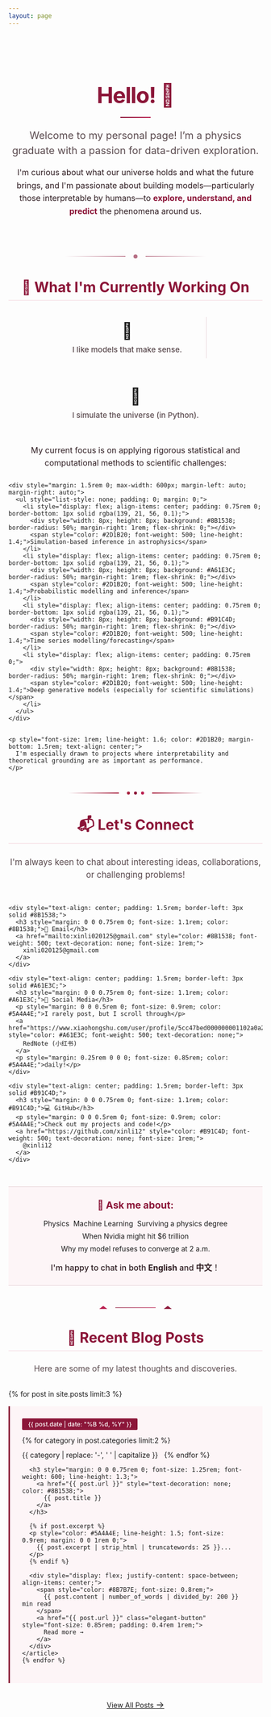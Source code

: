 ```yaml
---
layout: page
---
```


<div class="hero-section" style="text-align: center; margin-bottom: 2.5rem; padding: 2rem 0;">
  <h1 style="font-size: 2.75rem; margin-bottom: 1rem; color: #8B1538; font-weight: 700; letter-spacing: -0.03em;">
    Hello! 👋
  </h1>
  <div style="width: 60px; height: 2px; background: linear-gradient(90deg, #8B1538, #B91C4D); margin: 1rem auto;"></div>
  <p class="lead" style="font-size: 1.25rem; color: #5A4A4E; margin-bottom: 1rem; max-width: 800px; margin-left: auto; margin-right: auto; line-height: 1.5;">
    Welcome to my personal page! I’m a physics graduate with a passion for data-driven exploration.
  </p>
  <p style="font-size: 1rem; color: #2D1B20; max-width: 900px; margin: 0 auto; line-height: 1.6;">
    I'm curious about what our universe holds and what the future brings, and I'm passionate about building models—particularly those interpretable by humans—to <strong style="color: #8B1538;">explore, understand, and predict</strong> the phenomena around us.
  </p>
</div>

<div style="display: flex; justify-content: center; align-items: center; margin: 2.5rem 0;">
  <div style="flex: 1; max-width: 120px; height: 1px; background: linear-gradient(90deg, transparent, #8B1538); margin-right: 1rem;"></div>
  <div style="width: 8px; height: 8px; background: #8B1538; border-radius: 50%; opacity: 0.6;"></div>
  <div style="flex: 1; max-width: 120px; height: 1px; background: linear-gradient(90deg, #8B1538, transparent); margin-left: 1rem;"></div>
</div>

<div class="current-work-section" style="margin: 2.5rem 0;">
  <h2 style="font-size: 1.75rem; margin-bottom: 1.5rem; color: #8B1538; text-align: center; border-bottom: 2px solid #F8E8EC; padding-bottom: 0.5rem;">🚀 What I'm Currently Working On</h2>
  
  <div style="display: flex; gap: 2rem; justify-content: center; margin-bottom: 2rem; flex-wrap: wrap;">
    <div style="text-align: center; padding: 1rem;">
      <div style="font-size: 2rem; margin-bottom: 0.5rem;">🧠</div>
      <p style="margin: 0; font-weight: 500; font-size: 0.95rem; color: #5A4A4E;">I like models that make sense.</p>
    </div>
    <div style="width: 1px; background: #E8D4D8; margin: 0.5rem 0;"></div>
    <div style="text-align: center; padding: 1rem;">
      <div style="font-size: 2rem; margin-bottom: 0.5rem;">🔭</div>
      <p style="margin: 0; font-weight: 500; font-size: 0.95rem; color: #5A4A4E;">I simulate the universe (in Python).</p>
    </div>
  </div>

  <div style="margin: 2rem 0;">
    <p style="font-size: 1rem; line-height: 1.6; color: #2D1B20; margin-bottom: 1.5rem; text-align: center;">
      My current focus is on applying rigorous statistical and computational methods to scientific challenges:
    </p>
    
    <div style="margin: 1.5rem 0; max-width: 600px; margin-left: auto; margin-right: auto;">
      <ul style="list-style: none; padding: 0; margin: 0;">
        <li style="display: flex; align-items: center; padding: 0.75rem 0; border-bottom: 1px solid rgba(139, 21, 56, 0.1);">
          <div style="width: 8px; height: 8px; background: #8B1538; border-radius: 50%; margin-right: 1rem; flex-shrink: 0;"></div>
          <span style="color: #2D1B20; font-weight: 500; line-height: 1.4;">Simulation-based inference in astrophysics</span>
        </li>
        <li style="display: flex; align-items: center; padding: 0.75rem 0; border-bottom: 1px solid rgba(139, 21, 56, 0.1);">
          <div style="width: 8px; height: 8px; background: #A61E3C; border-radius: 50%; margin-right: 1rem; flex-shrink: 0;"></div>
          <span style="color: #2D1B20; font-weight: 500; line-height: 1.4;">Probabilistic modelling and inference</span>
        </li>
        <li style="display: flex; align-items: center; padding: 0.75rem 0; border-bottom: 1px solid rgba(139, 21, 56, 0.1);">
          <div style="width: 8px; height: 8px; background: #B91C4D; border-radius: 50%; margin-right: 1rem; flex-shrink: 0;"></div>
          <span style="color: #2D1B20; font-weight: 500; line-height: 1.4;">Time series modelling/forecasting</span>
        </li>
        <li style="display: flex; align-items: center; padding: 0.75rem 0;">
          <div style="width: 8px; height: 8px; background: #8B1538; border-radius: 50%; margin-right: 1rem; flex-shrink: 0;"></div>
          <span style="color: #2D1B20; font-weight: 500; line-height: 1.4;">Deep generative models (especially for scientific simulations)</span>
        </li>
      </ul>
    </div>

    
    <p style="font-size: 1rem; line-height: 1.6; color: #2D1B20; margin-bottom: 1.5rem; text-align: center;">
      I'm especially drawn to projects where interpretability and theoretical grounding are as important as performance.
    </p>
  </div>
</div>

<div style="display: flex; justify-content: center; align-items: center; margin: 2.5rem 0;">
  <div style="flex: 1; max-width: 100px; height: 2px; background: linear-gradient(90deg, transparent, #A61E3C); margin-right: 0.75rem;"></div>
  <div style="width: 6px; height: 6px; background: #A61E3C; border-radius: 50%; margin: 0 0.25rem;"></div>
  <div style="width: 6px; height: 6px; background: #8B1538; border-radius: 50%; margin: 0 0.25rem;"></div>
  <div style="width: 6px; height: 6px; background: #B91C4D; border-radius: 50%; margin: 0 0.25rem;"></div>
  <div style="flex: 1; max-width: 100px; height: 2px; background: linear-gradient(90deg, #A61E3C, transparent); margin-left: 0.75rem;"></div>
</div>

<div class="contact-section" style="margin: 2.5rem 0;">
  <h2 style="font-size: 1.75rem; margin-bottom: 1.5rem; color: #8B1538; text-align: center; border-bottom: 2px solid #F8E8EC; padding-bottom: 0.5rem;">📬 Let's Connect</h2>
  
  <div style="text-align: center; margin-bottom: 2rem;">
    <p style="font-size: 1.05rem; line-height: 1.5; color: #5A4A4E; max-width: 700px; margin: 0 auto;">
      I'm always keen to chat about interesting ideas, collaborations, or challenging problems!
    </p>
  </div>

  <div style="display: grid; grid-template-columns: repeat(auto-fit, minmax(250px, 1fr)); gap: 1.5rem; max-width: 900px; margin: 0 auto;">
    
    <div style="text-align: center; padding: 1.5rem; border-left: 3px solid #8B1538;">
      <h3 style="margin: 0 0 0.75rem 0; font-size: 1.1rem; color: #8B1538;">📧 Email</h3>
      <a href="mailto:xinli020125@gmail.com" style="color: #8B1538; font-weight: 500; text-decoration: none; font-size: 1rem;">
        xinli020125@gmail.com
      </a>
    </div>

    <div style="text-align: center; padding: 1.5rem; border-left: 3px solid #A61E3C;">
      <h3 style="margin: 0 0 0.75rem 0; font-size: 1.1rem; color: #A61E3C;">📱 Social Media</h3>
      <p style="margin: 0 0 0.5rem 0; font-size: 0.9rem; color: #5A4A4E;">I rarely post, but I scroll through</p>
      <a href="https://www.xiaohongshu.com/user/profile/5cc47bed000000001102a0a2" style="color: #A61E3C; font-weight: 500; text-decoration: none;">
        RedNote (小红书)
      </a>
      <p style="margin: 0.25rem 0 0 0; font-size: 0.85rem; color: #5A4A4E;">daily!</p>
    </div>

    <div style="text-align: center; padding: 1.5rem; border-left: 3px solid #B91C4D;">
      <h3 style="margin: 0 0 0.75rem 0; font-size: 1.1rem; color: #B91C4D;">💻 GitHub</h3>
      <p style="margin: 0 0 0.5rem 0; font-size: 0.9rem; color: #5A4A4E;">Check out my projects and code!</p>
      <a href="https://github.com/xinli12" style="color: #B91C4D; font-weight: 500; text-decoration: none; font-size: 1rem;">
        @xinli12
      </a>
    </div>
  </div>

  <div style="text-align: center; margin-top: 2rem; padding: 1.5rem; background: #FDF5F7; border-top: 1px solid #E8D4D8; border-bottom: 1px solid #E8D4D8;">
    <h3 style="color: #8B1538; margin: 0 0 1rem 0; font-size: 1.2rem;">💬 Ask me about:</h3>
    <div style="display: flex; flex-wrap: wrap; gap: 0.5rem; justify-content: center; margin-bottom: 1rem;">
      <span class="tag">Physics</span>
      <span class="tag">Machine Learning</span>
      <span class="tag">Surviving a physics degree</span>
      <span class="tag">When Nvidia might hit $6 trillion</span>
      <span class="tag">Why my model refuses to converge at 2 a.m.</span>
    </div>
    <p style="margin: 0; font-size: 1rem; color: #2D1B20; font-weight: 500;">
      I'm happy to chat in both <strong>English</strong> and <strong>中文</strong>！
    </p>
  </div>
</div>

<div style="display: flex; justify-content: center; align-items: center; margin: 2.5rem 0;">
  <div style="width: 0; height: 0; border-left: 8px solid transparent; border-right: 8px solid transparent; border-bottom: 6px solid #B91C4D; margin-right: 1rem;"></div>
  <div style="width: 80px; height: 1px; background: linear-gradient(90deg, #8B1538, #B91C4D);"></div>
  <div style="width: 0; height: 0; border-left: 8px solid transparent; border-right: 8px solid transparent; border-bottom: 6px solid #8B1538; margin-left: 1rem;"></div>
</div>

<div class="blog-section" style="margin: 2.5rem 0;">
  <h2 style="font-size: 1.75rem; margin-bottom: 1.5rem; color: #8B1538; text-align: center; border-bottom: 2px solid #F8E8EC; padding-bottom: 0.5rem;">📝 Recent Blog Posts</h2>
  
  <div style="text-align: center; margin-bottom: 2rem;">
    <p style="font-size: 1rem; color: #5A4A4E;">
      Here are some of my latest thoughts and discoveries.
    </p>
  </div>

  <div class="blog-posts" style="display: grid; gap: 1rem; max-width: 1000px; margin: 0 auto;">
    {% for post in site.posts limit:3 %}
    <article style="padding: 1.5rem; border-left: 3px solid #8B1538; background: #FDF5F7; transition: all 0.2s ease;">
      <div style="display: flex; align-items: baseline; gap: 0.75rem; margin-bottom: 0.75rem; flex-wrap: wrap;">
        <span style="background: #8B1538; color: white; padding: 0.25rem 0.75rem; border-radius: 2px; font-size: 0.75rem; font-weight: 500;">
          {{ post.date | date: "%B %d, %Y" }}
        </span>
        {% for category in post.categories limit:2 %}
        <span class="tag">{{ category | replace: '-', ' ' | capitalize }}</span>
        {% endfor %}
      </div>

      <h3 style="margin: 0 0 0.75rem 0; font-size: 1.25rem; font-weight: 600; line-height: 1.3;">
        <a href="{{ post.url }}" style="text-decoration: none; color: #8B1538;">
          {{ post.title }}
        </a>
      </h3>

      {% if post.excerpt %}
      <p style="color: #5A4A4E; line-height: 1.5; font-size: 0.9rem; margin: 0 0 1rem 0;">
        {{ post.excerpt | strip_html | truncatewords: 25 }}...
      </p>
      {% endif %}

      <div style="display: flex; justify-content: space-between; align-items: center;">
        <span style="color: #8B7B7E; font-size: 0.8rem;">
          {{ post.content | number_of_words | divided_by: 200 }} min read
        </span>
        <a href="{{ post.url }}" class="elegant-button" style="font-size: 0.85rem; padding: 0.4rem 1rem;">
          Read more →
        </a>
      </div>
    </article>
    {% endfor %}
  </div>

  <div style="text-align: center; margin-top: 2rem;">
    <a href="/blog/" class="elegant-button">
      View All Posts
      <span style="font-size: 1.1rem;">→</span>
    </a>
  </div>
</div>

<style>
.blog-posts article:hover {
  border-left-color: #B91C4D;
  transform: translateX(5px);
}

.blog-posts article:hover h3 a {
  color: #B91C4D;
}

@media (max-width: 768px) {
  .hero-section h1 {
    font-size: 2rem;
  }
  
  .hero-section .lead {
    font-size: 1rem;
  }
  
  .current-work-section, .contact-section, .blog-section {
    margin: 2rem 0;
  }
  
  h2 {
    font-size: 1.5rem !important;
  }
  
  .blog-posts article {
    padding: 1.25rem;
  }
}
</style>
